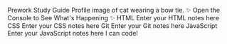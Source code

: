 Prework Study Guide
Profile image of cat wearing a bow tie.
✨ Open the Console to See What's Happening ✨
HTML
Enter your HTML notes here
CSS
Enter your CSS notes here
Git
Enter your Git notes here
JavaScript
Enter your JavaScript notes here
I can code!
